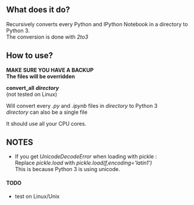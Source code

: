 ## What does it do?
Recursively converts every Python and IPython Notebook in a directory to Python 3.  
The conversion is done with *2to3*


## How to use?
**MAKE SURE YOU HAVE A BACKUP**   
**The files will be overridden** 

**convert_all** ***directory***  
(not tested on Linux)  

Will convert every *.py* and *.ipynb* files in *directory* to Python 3   
*directory* can also be a single file   

It should use all your CPU cores.

## NOTES
* If you get *UnicodeDecodeError* when loading with pickle :   
Replace *pickle.load* with *pickle.load(f,encoding='latin1')*  
This is because Python 3 is using unicode.

#### TODO
* test on Linux/Unix
